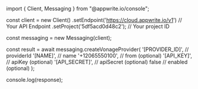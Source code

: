 import { Client, Messaging } from "@appwrite.io/console";

const client = new Client()
    .setEndpoint('https://cloud.appwrite.io/v1') // Your API Endpoint
    .setProject('5df5acd0d48c2'); // Your project ID

const messaging = new Messaging(client);

const result = await messaging.createVonageProvider(
    '[PROVIDER_ID]', // providerId
    '[NAME]', // name
    '+12065550100', // from (optional)
    '[API_KEY]', // apiKey (optional)
    '[API_SECRET]', // apiSecret (optional)
    false // enabled (optional)
);

console.log(response);
